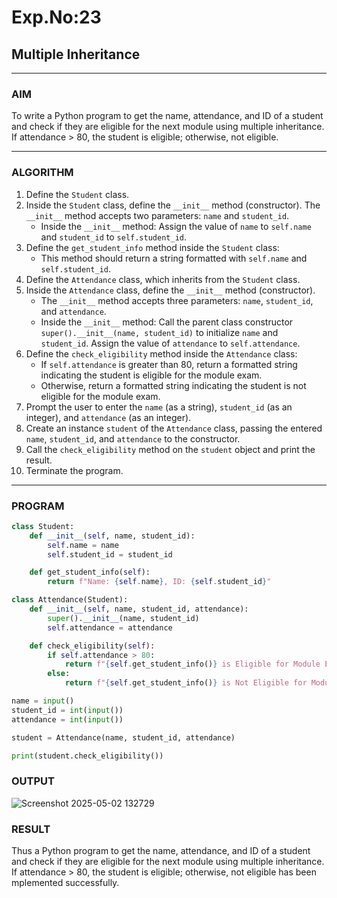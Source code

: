 # Exp.No:23  
## Multiple Inheritance

---

### AIM  
To write a Python program to get the name, attendance, and ID of a student and check if they are eligible for the next module using multiple inheritance. If attendance > 80, the student is eligible; otherwise, not eligible.

---

### ALGORITHM

1. Define the `Student` class.
2. Inside the `Student` class, define the `__init__` method (constructor). The `__init__` method accepts two parameters: `name` and `student_id`.
    - Inside the `__init__` method: Assign the value of `name` to `self.name` and `student_id` to `self.student_id`.
3. Define the `get_student_info` method inside the `Student` class:
    - This method should return a string formatted with `self.name` and `self.student_id`.
4. Define the `Attendance` class, which inherits from the `Student` class.
5. Inside the `Attendance` class, define the `__init__` method (constructor).
    - The `__init__` method accepts three parameters: `name`, `student_id`, and `attendance`.
    - Inside the `__init__` method: Call the parent class constructor `super().__init__(name, student_id)` to initialize `name` and `student_id`. Assign the value of `attendance` to `self.attendance`.
6. Define the `check_eligibility` method inside the `Attendance` class:
    - If `self.attendance` is greater than 80, return a formatted string indicating the student is eligible for the module exam.
    - Otherwise, return a formatted string indicating the student is not eligible for the module exam.
7. Prompt the user to enter the `name` (as a string), `student_id` (as an integer), and `attendance` (as an integer).
8. Create an instance `student` of the `Attendance` class, passing the entered `name`, `student_id`, and `attendance` to the constructor.
9. Call the `check_eligibility` method on the `student` object and print the result.
10. Terminate the program.

---

### PROGRAM

```python
class Student:
    def __init__(self, name, student_id):
        self.name = name
        self.student_id = student_id

    def get_student_info(self):
        return f"Name: {self.name}, ID: {self.student_id}"

class Attendance(Student):
    def __init__(self, name, student_id, attendance):
        super().__init__(name, student_id)
        self.attendance = attendance

    def check_eligibility(self):
        if self.attendance > 80:
            return f"{self.get_student_info()} is Eligible for Module Exam."
        else:
            return f"{self.get_student_info()} is Not Eligible for Module Exam."

name = input()
student_id = int(input())
attendance = int(input())

student = Attendance(name, student_id, attendance)

print(student.check_eligibility())
```

### OUTPUT

![Screenshot 2025-05-02 132729](https://github.com/user-attachments/assets/70286566-1978-4d82-9342-5eaf0e771115)

### RESULT
Thus a Python program to get the name, attendance, and ID of a student and check if they are eligible for the next module using multiple inheritance. If attendance > 80, the student is eligible; otherwise, not eligible has been mplemented successfully.
